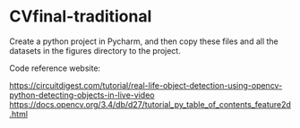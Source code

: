 # CVfinal-traditional

Create a python project in Pycharm, and then copy these files and all the datasets in the figures directory to the project. 

Code reference website:

https://circuitdigest.com/tutorial/real-life-object-detection-using-opencv-python-detecting-objects-in-live-video
https://docs.opencv.org/3.4/db/d27/tutorial_py_table_of_contents_feature2d.html
